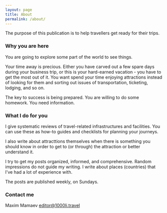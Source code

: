 ```yaml
---
layout: page
title: About
permalink: /about/
---
```


The purpose of this publication is to help travellers get ready for their trips.


### Why you are here

You are going to explore some part of the world to see things. 

Your time away is precious. Either you have carved out a few spare days during your business trip, or this is your hard-earned vacation - you have to get the most out of it. You want spend your time enjoying attractions instead of looking for them and sorting out issues of transportation, ticketing, lodging, and so on.

The key to success is being prepared. You are willing to do some homework. You need information.


### What I do for you

I give systematic reviews of travel-related infrastructures and facilities. You can use these as how-to guides and checklists for planning your journeys. 

I also write about attracttions themselves when there is something you should know in order to get to (or through) the attraction or better understand it.

I try to get my posts organized, informed, and comprehensive. Random impressions do not guide my writing. I write about places (countries) that I've had a lot of experience with.

The posts are published weekly, on Sundays.


### Contact me

Maxim Mamaev [editor@1000li.travel](mailto:editor@1000li.travel)
